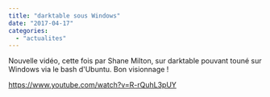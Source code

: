 ```yaml
---
title: "darktable sous Windows"
date: "2017-04-17"
categories: 
  - "actualites"
---
```


Nouvelle vidéo, cette fois par Shane Milton, sur darktable pouvant touné sur Windows via le bash d'Ubuntu. Bon visionnage !

https://www.youtube.com/watch?v=R-rQuhL3pUY
